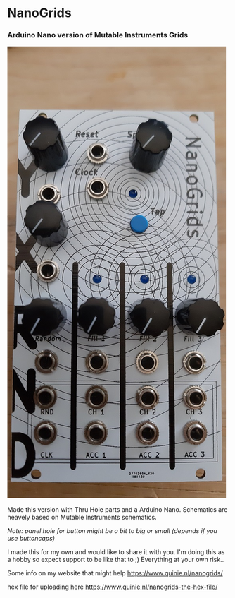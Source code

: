 # NanoGrids
### Arduino Nano version of Mutable Instruments Grids

![Blue NanoGrids](/Images/blue.jpg)


Made this version  with Thru Hole parts and a Arduino Nano.
Schematics are heavely based on Mutable Instruments schematics.

_Note: panel hole for button might be a bit to big or small (depends if you use buttoncaps)_

I made this for my own and would like to share it with you. I'm doing this as a hobby so expect support to be like that to ;)
Everything at your own risk..

Some info on my website that might help
https://www.quinie.nl/nanogrids/

hex file for uploading here
https://www.quinie.nl/nanogrids-the-hex-file/
